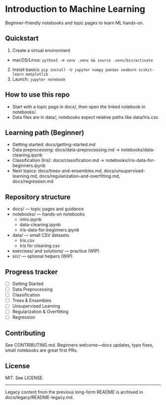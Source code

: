 # Introduction to Machine Learning

Beginner-friendly notebooks and topic pages to learn ML hands-on.

## Quickstart

1) Create a virtual environment
- macOS/Linux: `python3 -m venv .venv && source .venv/bin/activate`
2) Install basics: `pip install -U jupyter numpy pandas seaborn scikit-learn matplotlib`
3) Launch: `jupyter notebook`

## How to use this repo

- Start with a topic page in docs/, then open the linked notebook in notebooks/.
- Data files are in data/; notebooks expect relative paths like data/Iris.csv.

## Learning path (Beginner)

- Getting started: docs/getting-started.md
- Data preprocessing: docs/data-preprocessing.md → notebooks/data-cleaning.ipynb
- Classification (Iris): docs/classification.md → notebooks/iris-data-for-beginners.ipynb
- Next topics: docs/trees-and-ensembles.md, docs/unsupervised-learning.md, docs/regularization-and-overfitting.md, docs/regression.md

## Repository structure

- docs/ — topic pages and guidance
- notebooks/ — hands-on notebooks
  - intro.ipynb
  - data-cleaning.ipynb
  - iris-data-for-beginners.ipynb
- data/ — small CSV datasets
  - Iris.csv
  - Iris for cleaning.csv
- exercises/ and solutions/ — practice (WIP)
- src/ — optional helpers (WIP)

## Progress tracker

- [ ] Getting Started
- [ ] Data Preprocessing
- [ ] Classification
- [ ] Trees & Ensembles
- [ ] Unsupervised Learning
- [ ] Regularization & Overfitting
- [ ] Regression

## Contributing

See CONTRIBUTING.md. Beginners welcome—docs updates, typo fixes, small notebooks are great first PRs.

## License

MIT. See LICENSE.

---

Legacy content from the previous long-form README is archived in docs/legacy/README-legacy.md.
